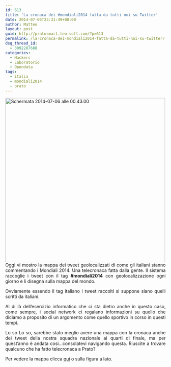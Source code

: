 ```yaml
---
id: 613
title: 'La cronaca dei #mondiali2014 fatta da tutti noi su Twitter'
date: 2014-07-05T23:31:49+00:00
author: Matteo
layout: post
guid: http://pratosmart.teo-soft.com/?p=613
permalink: /la-cronaca-dei-mondiali2014-fatta-da-tutti-noi-su-twitter/
dsq_thread_id:
  - 3092287688
categories:
  - Hackers
  - Laboratorio
  - Opendata
tags:
  - italia
  - mondiali2014
  - prato
---
```

<p style="text-align: justify;">
  <a href="http://teo-soft.com/play/mondiali2014/#13/43.8700/11.0801"><img class="alignleft wp-image-618" src="http://pratosmart.teo-soft.com/wp-content/uploads/2014/07/Schermata-2014-07-06-alle-00.43.00-1000x1024.jpg" alt="Schermata 2014-07-06 alle 00.43.00" width="502" height="514" /></a>Oggi vi mostro la mappa dei tweet geolocalizzati di come gli italiani stanno commentando i Mondiali 2014. Una telecronaca fatta dalla gente. Il sistema raccoglie i tweet con il tag <strong>#mondiali2014</strong> con geolocalizzazione ogni giorno e li disegna sulla mappa del mondo.
</p>

<p style="text-align: justify;">
  Ovviamente essendo il tag italiano i tweet raccolti si suppone siano quelli scritti da italiani.
</p>

<p style="text-align: justify;">
  Al di là dell&#8217;esercizio informatico che ci sta dietro anche in questo caso, come sempre, i social network ci regalano informazioni su quello che diciamo a proposito di un argomento come quello sportivo in corso in questi tempi.
</p>

<p style="text-align: justify;">
  Lo so Lo so, sarebbe stato meglio avere una mappa con la cronaca anche dei tweet della nostra squadra nazionale ai quarti di finale, ma per quest&#8217;anno è andata cosi&#8230;consolatevi navigando questa. Riuscite a trovare qualcuno che ha fatto telecronaca a Prato?
</p>

<p style="text-align: justify;">
  Per vedere la mappa clicca <a href="http://teo-soft.com/play/mondiali2014/#6/42.041/12.656" target="_blank">qui</a> o sulla figura a lato.
</p>

&nbsp;